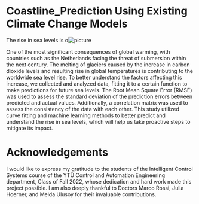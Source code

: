 # Coastline_Prediction Using Existing Climate Change Models

The rise in sea levels is o![picture](https://user-images.githubusercontent.com/132692602/236537712-884cb49a-22db-4070-b1ee-89f0b509c6da.png)

One of the most significant consequences of global warming, with countries such as the Netherlands facing the threat of submersion within the next century. The melting of glaciers caused by the increase in carbon dioxide levels and resulting rise in global temperatures is contributing to the worldwide sea level rise. To better understand the factors affecting this increase, we collected and analyzed data, fitting it to a certain function to make predictions for future sea levels. The Root Mean Square Error (RMSE) was used to assess the standard deviation of the prediction errors between predicted and actual values. Additionally, a correlation matrix was used to assess the consistency of the data with each other. This study utilized curve fitting and machine learning methods to better predict and understand the rise in sea levels, which will help us take proactive steps to mitigate its impact.
# Acknowledgements
I would like to express my gratitude to the students of the Intelligent Control Systems course of the YTÜ Control and Automation Engineering department, Class of Fall 2022, whose dedication and hard work made this project possible. I am also deeply thankful to Doctors Marco Rossi, Julia Hoerner, and Melda Ulusoy for their invaluable contributions.
